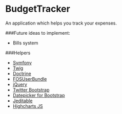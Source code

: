 BudgetTracker
=============

An application which helps you track your expenses.

###Future ideas to implement:

* Bills system

###Helpers


* [Symfony][1]
* [Twig][2]
* [Doctrine][3]
* [FOSUserBundle][4]
* [jQuery][5]
* [Twitter Bootstrap][6]
* [Datepicker for Bootstrap][7]
* [Jeditable][8]
* [Highcharts JS][9]

[1]:  http://symfony.com/
[2]:  http://twig.sensiolabs.org/
[3]:  http://www.doctrine-project.org/
[4]:  https://github.com/FriendsOfSymfony/FOSUserBundle
[5]:  http://jquery.com/
[6]:  http://twitter.github.io/bootstrap/
[7]:  http://eternicode.github.io/bootstrap-datepicker/
[8]:  http://www.appelsiini.net/projects/jeditable
[9]:  http://www.highcharts.com/
